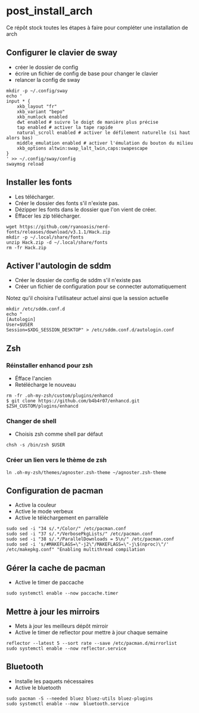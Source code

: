 # post_install_arch
Ce répôt stock toutes les étapes à faire pour compléter une installation de arch

## Configurer le clavier de sway
- créer le dossier de config
- écrire un fichier de config de base pour changer le clavier
- relancer la config de sway

```
mkdir -p ~/.config/sway
echo '
input * {
    xkb_layout "fr"
    xkb_variant "bepo"
    xkb_numlock enabled
    dwt enabled # suivre le doigt de manière plus précise
    tap enabled # activer la tape rapide
    natural_scroll enabled # activer le défilement naturelle (si haut alors bas)
    middle_emulation enabled # activer l'émulation du bouton du milieu
    xkb_options altwin:swap_lalt_lwin,caps:swapescape
}
' >> ~/.config/sway/config
swaymsg reload
```

## Installer les fonts
- Les télécharger.
- Créer le dossier des fonts s'il n'existe pas.
- Dézipper les fonts dans le dossier que l'on vient de créer.
- Éffacer les zip télécharger.

```
wget https://github.com/ryanoasis/nerd-fonts/releases/download/v3.1.1/Hack.zip
mkdir -p ~/.local/share/fonts
unzip Hack.zip -d ~/.local/share/fonts
rm -fr Hack.zip
```

## Activer l'autologin de sddm
- Créer le dossier de config de sddm s'il n'existe pas
- Créer un fichier de configuration pour se connecter automatiquement

Notez qu'il choisira l'utilisateur actuel ainsi que la session actuelle

```
mkdir /etc/sddm.conf.d
echo "
[Autologin]
User=$USER
Session=$XDG_SESSION_DESKTOP" > /etc/sddm.conf.d/autologin.conf
```

## Zsh

### Réinstaller enhancd pour zsh
- Éfface l'ancien
- Retélécharge le nouveau

```
rm -fr .oh-my-zsh/custom/plugins/enhancd
$ git clone https://github.com/b4b4r07/enhancd.git $ZSH_CUSTOM/plugins/enhancd
```

### Changer de shell
- Choisis zsh comme shell par défaut

```
chsh -s /bin/zsh $USER
```

### Créer un lien vers le thème de zsh

```
ln .oh-my-zsh/themes/agnoster.zsh-theme ~/agnoster.zsh-theme
```

## Configuration de pacman
- Active la couleur
- Active le mode verbeux
- Active le téléchargement en parrallèle

```
sudo sed -i "34 s/.*/Color/" /etc/pacman.conf
sudo sed -i "37 s/.*/VerbosePkgLists/" /etc/pacman.conf
sudo sed -i "38 s/.*/ParallelDownloads = 5\n/" /etc/pacman.conf
sudo sed -i 's/#MAKEFLAGS=\"-j2\"/MAKEFLAGS=\"-j\$(nproc)\"/' /etc/makepkg.conf" "Enabling multithread compilation
```

## Gérer la cache de pacman
- Active le timer de paccache

```
sudo systemctl enable --now paccache.timer
```

## Mettre à jour les mirroirs
- Mets à jour les meilleurs dépôt mirroir
- Active le timer de reflector pour mettre à jour chaque semaine

```
reflector --latest 5 --sort rate --save /etc/pacman.d/mirrorlist
sudo systemctl enable --now reflector.service
```

## Bluetooth
- Installe les paquets nécessaires
- Active le bluetooth

```
sudo pacman -S --needed bluez bluez-utils bluez-plugins
sudo systemctl enable --now  bluetooth.service
```

